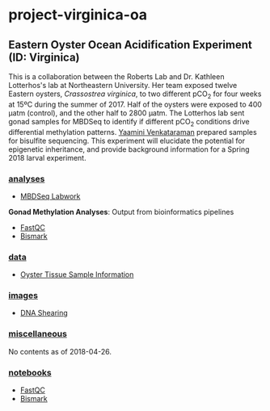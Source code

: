# project-virginica-oa

## Eastern Oyster Ocean Acidification Experiment (ID: Virginica)

This is a collaboration between the Roberts Lab and Dr. Kathleen Lotterhos's lab at Northeastern University. Her team exposed twelve Eastern oysters, *Crassostrea virginica*, to two different pCO<sub>2</sub> for four weeks at 15ºC during the summer of 2017. Half of the oysters were exposed to 400 µatm (control), and the other half to 2800 µatm. The Lotterhos lab sent gonad samples for MBDSeq to identify if different pCO<sub>2</sub> conditions drive differential methylation patterns. [Yaamini Venkataraman](yaaminiv.github.io) prepared samples for bisulfite sequencing. This experiment will elucidate the potential for epigenetic inheritance, and provide background information for a Spring 2018 larval experiment.

### [analyses](https://github.com/RobertsLab/project-virginica-oa/tree/master/analyses)

- [MBDSeq Labwork](https://github.com/RobertsLab/project-virginica-oa/tree/master/analyses/2018-01-23-MBDSeq-Labwork)

**Gonad Methylation Analyses**: Output from bioinformatics pipelines

  - [FastQC](https://github.com/RobertsLab/project-virginica-oa/tree/master/analyses/2018-04-26-Gonad-Methylation-FastQC)
  - [Bismark](https://github.com/RobertsLab/project-virginica-oa/tree/master/analyses/2018-04-27-Bismark)

### [data](https://github.com/RobertsLab/project-virginica-oa/tree/master/data)

- [Oyster Tissue Sample Information](https://github.com/RobertsLab/project-virginica-oa/blob/master/data/OysterTissueInfoSheet_GonadTestRoberts_20171002.xlsx)

### [images](https://github.com/RobertsLab/project-virginica-oa/tree/master/images)

- [DNA Shearing](https://github.com/RobertsLab/project-virginica-oa/tree/master/images/2018-01-18-DNA-Shearing)

### [miscellaneous](https://github.com/RobertsLab/project-virginica-oa/tree/master/miscellaneous)

No contents as of 2018-04-26.

### [notebooks](https://github.com/RobertsLab/project-virginica-oa/tree/master/notebooks)

- [FastQC](https://github.com/RobertsLab/project-virginica-oa/blob/master/notebooks/2018-04-26-Gonad-Methylation-FastQC.ipynb)
- [Bismark](https://github.com/RobertsLab/project-virginica-oa/blob/master/notebooks/2018-04-27-Gonad-Methylation-Bismark.ipynb)
